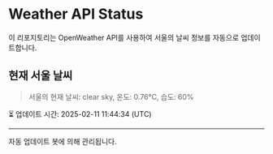 
# Weather API Status

이 리포지토리는 OpenWeather API를 사용하여 서울의 날씨 정보를 자동으로 업데이트합니다.

## 현재 서울 날씨
> 서울의 현재 날씨: clear sky, 온도: 0.76°C, 습도: 60%

⏳ 업데이트 시간: 2025-02-11 11:44:34 (UTC)

---
자동 업데이트 봇에 의해 관리됩니다.
